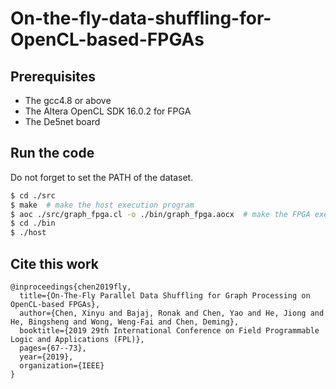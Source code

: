 # On-the-fly-data-shuffling-for-OpenCL-based-FPGAs

## Prerequisites
* The gcc4.8 or above
* The Altera OpenCL SDK 16.0.2 for FPGA 
* The De5net board 

## Run the code

Do not forget to set the PATH of the dataset. 

```sh
$ cd ./src
$ make  # make the host execution program
$ aoc ./src/graph_fpga.cl -o ./bin/graph_fpga.aocx  # make the FPGA execution program. It takes time.
$ cd ./bin
$ ./host
```

## Cite this work
```
@inproceedings{chen2019fly,
  title={On-The-Fly Parallel Data Shuffling for Graph Processing on OpenCL-based FPGAs},
  author={Chen, Xinyu and Bajaj, Ronak and Chen, Yao and He, Jiong and He, Bingsheng and Wong, Weng-Fai and Chen, Deming},
  booktitle={2019 29th International Conference on Field Programmable Logic and Applications (FPL)},
  pages={67--73},
  year={2019},
  organization={IEEE}
}
```
